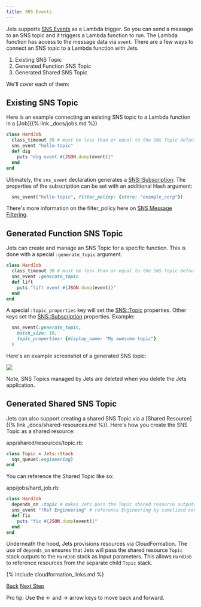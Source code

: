 ```yaml
---
title: SNS Events
---
```


Jets supports [SNS Events](https://docs.aws.amazon.com/lambda/latest/dg/with-sns-example.html) as a Lambda trigger. So you can send a message to an SNS topic and it triggers a Lambda function to run.  The Lambda function has access to the message data via `event`. There are a few ways to connect an SNS topic to a Lambda function with Jets.

1. Existing SNS Topic
2. Generated Function SNS Topic
3. Generated Shared SNS Topic

We'll cover each of them:

## Existing SNS Topic

Here is an example connecting an existing SNS topic to a Lambda function in a [Job]({% link _docs/jobs.md %})

```ruby
class HardJob
  class_timeout 30 # must be less than or equal to the SNS Topic default timeout
  sns_event "hello-topic"
  def dig
    puts "dig event #{JSON.dump(event)}"
  end
end
```

Ultimately, the `sns_event` declaration generates a [SNS::Subscription](https://docs.aws.amazon.com/AWSCloudFormation/latest/UserGuide/aws-resource-sns-subscription.html).  The properties of the subscription can be set with an additional Hash argument:

```ruby
  sns_event("hello-topic", filter_policy: {store: "example_corp"})
```

There's more information on the filter_policy here on [SNS Message Filtering](https://docs.aws.amazon.com/sns/latest/dg/sns-message-filtering.html).

## Generated Function SNS Topic

Jets can create and manage an SNS Topic for a specific function. This is done with a special `:generate_topic` argument.

```ruby
class HardJob
  class_timeout 30 # must be less than or equal to the SNS Topic default timeout
  sns_event :generate_topic
  def lift
    puts "lift event #{JSON.dump(event)}"
  end
end
```

A special `:topic_properties` key will set the [SNS::Topic](https://docs.aws.amazon.com/AWSCloudFormation/latest/UserGuide/aws-properties-sns-topic.html) properties. Other keys set the [SNS::Subscription](https://docs.aws.amazon.com/AWSCloudFormation/latest/UserGuide/aws-resource-sns-subscription.html) properties.  Example:


```ruby
  sns_event(:generate_topic,
    batch_size: 10,
    topic_properties: {display_name: "My awesome topic"}
  )
```

Here's an example screenshot of a generated SNS topic:

![](/img/docs/sns-topic.png)

Note, SNS Topics managed by Jets are deleted when you delete the Jets application.

## Generated Shared SNS Topic

Jets can also support creating a shared SNS Topic via a [Shared Resource]({% link _docs/shared-resources.md %}). Here's how you create the SNS Topic as a shared resource:

app/shared/resources/topic.rb:

```ruby
class Topic < Jets::Stack
  sqs_queue(:engineering)
end
```

You can reference the Shared Topic like so:

app/jobs/hard_job.rb:

```ruby
class HardJob
  depends_on :topic # makes Jets pass the Topic shared resource outputs to HardJob
  sns_event "!Ref Engineering" # reference Engineering by camelized convention
  def fix
    puts "fix #{JSON.dump(event)}"
  end
end
```

Underneath the hood, Jets provisions resources via CloudFormation.  The use of `depends_on` ensures that Jets will pass the shared resource `Topic` stack outputs to the `HardJob` stack as input parameters. This allows `HardJob` to reference resources from the separate child `Topic` stack.

{% include cloudformation_links.md %}

<a id="prev" class="btn btn-basic" href="{% link _docs/events-s3.md %}">Back</a>
<a id="next" class="btn btn-primary" href="{% link _docs/events-sqs.md %}">Next Step</a>
<p class="keyboard-tip">Pro tip: Use the <- and -> arrow keys to move back and forward.</p>
